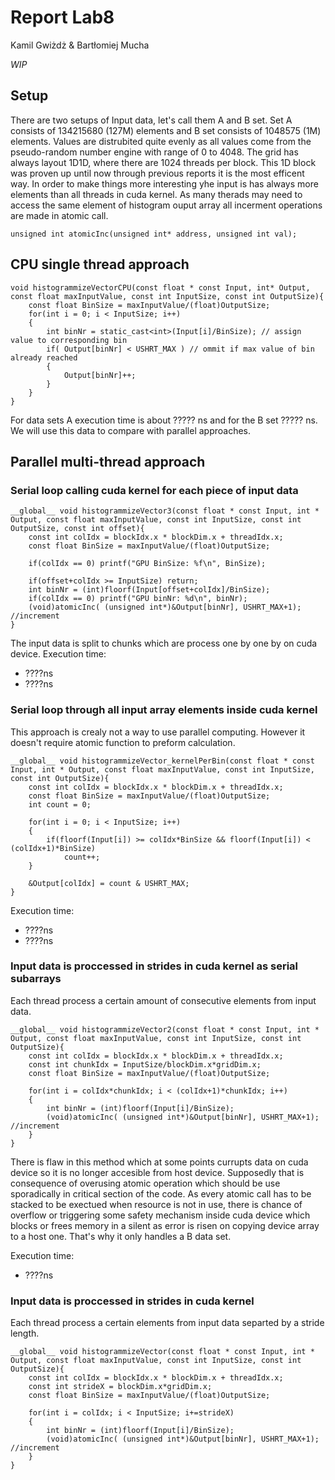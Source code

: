 # Report Lab8

Kamil Gwiżdż & Bartłomiej Mucha


_WIP_
## Setup

There are two setups of Input data, let's call them A and B set. Set A consists of 134215680 (127M) elements and B set consists of 1048575 (1M) elements. Values are distrubited quite evenly as all values come from the pseudo-random number engine with range of 0 to 4048. The grid has always layout 1D1D,  where there are 1024 threads per block. This 1D block was proven up until now through previous reports it is the most efficent way. In order to make things more interesting yhe input is has always more elements than all threads in cuda kernel. As many therads may need to access the same element of histogram ouput array all incerment operations are made in atomic call.
```cuda
unsigned int atomicInc(unsigned int* address, unsigned int val);
```

## CPU single thread approach

```cuda
void histogrammizeVectorCPU(const float * const Input, int* Output, const float maxInputValue, const int InputSize, const int OutputSize){
    const float BinSize = maxInputValue/(float)OutputSize;
    for(int i = 0; i < InputSize; i++)
    {
        int binNr = static_cast<int>(Input[i]/BinSize); // assign value to corresponding bin
        if( Output[binNr] < USHRT_MAX ) // ommit if max value of bin already reached
        {
            Output[binNr]++;
        }
    }
}
```

For data sets A execution time is about ????? ns and for the B set ????? ns. We will use this data to compare with parallel approaches.

## Parallel multi-thread approach
### Serial loop calling cuda kernel for each piece of input data

```cuda
__global__ void histogrammizeVector3(const float * const Input, int * Output, const float maxInputValue, const int InputSize, const int OutputSize, const int offset){
    const int colIdx = blockIdx.x * blockDim.x + threadIdx.x;
    const float BinSize = maxInputValue/(float)OutputSize;

    if(colIdx == 0) printf("GPU BinSize: %f\n", BinSize);
    
    if(offset+colIdx >= InputSize) return;
    int binNr = (int)floorf(Input[offset+colIdx]/BinSize);
    if(colIdx == 0) printf("GPU binNr: %d\n", binNr);
    (void)atomicInc( (unsigned int*)&Output[binNr], USHRT_MAX+1); //increment
}
```

The input data is split to chunks which are process one by one by on cuda device.
Execution time:
* ????ns
* ????ns

### Serial loop through all input array elements inside cuda kernel
This approach is crealy not a way to use parallel computing. However it doesn't require atomic function to preform calculation.

```cuda
__global__ void histogrammizeVector_kernelPerBin(const float * const Input, int * Output, const float maxInputValue, const int InputSize, const int OutputSize){
    const int colIdx = blockIdx.x * blockDim.x + threadIdx.x;
    const float BinSize = maxInputValue/(float)OutputSize;
    int count = 0;
    
    for(int i = 0; i < InputSize; i++)
    {
        if(floorf(Input[i]) >= colIdx*BinSize && floorf(Input[i]) < (colIdx+1)*BinSize)
            count++;
    }

    &Output[colIdx] = count & USHRT_MAX;
}
```
Execution time:
* ????ns
* ????ns

### Input data is proccessed in strides in cuda kernel as serial subarrays
Each thread process a certain amount of consecutive elements from input data. 

```cuda
__global__ void histogrammizeVector2(const float * const Input, int * Output, const float maxInputValue, const int InputSize, const int OutputSize){
    const int colIdx = blockIdx.x * blockDim.x + threadIdx.x;
    const int chunkIdx = InputSize/blockDim.x*gridDim.x;
    const float BinSize = maxInputValue/(float)OutputSize;

    for(int i = colIdx*chunkIdx; i < (colIdx+1)*chunkIdx; i++)
    {
        int binNr = (int)floorf(Input[i]/BinSize);
        (void)atomicInc( (unsigned int*)&Output[binNr], USHRT_MAX+1); //increment
    }
}
```

There is flaw in this method which at some points currupts data on cuda device so it is no longer accesible from host device. Supposedly that is consequence of overusing atomic operation which should be use sporadically in critical section of the code. As every atomic call has to be stacked to be exectued when resource is not in use, there is chance of overflow or triggering some safety mechanism inside cuda device which blocks or frees memory in a silent as error is risen on copying device array to a host one. That's why it only handles a B data set.

Execution time:
* ????ns

### Input data is proccessed in strides in cuda kernel
Each thread process a certain elements from input data separted by a stride length. 

```cuda
__global__ void histogrammizeVector(const float * const Input, int * Output, const float maxInputValue, const int InputSize, const int OutputSize){
    const int colIdx = blockIdx.x * blockDim.x + threadIdx.x;
    const int strideX = blockDim.x*gridDim.x;
    const float BinSize = maxInputValue/(float)OutputSize;
    
    for(int i = colIdx; i < InputSize; i+=strideX)
    {
        int binNr = (int)floorf(Input[i]/BinSize);
        (void)atomicInc( (unsigned int*)&Output[binNr], USHRT_MAX+1); //increment
    }
}
```
